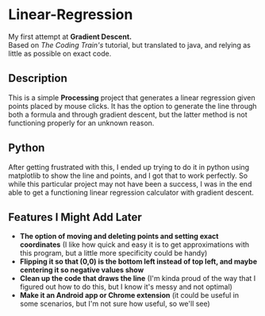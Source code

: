 # Linear-Regression
My first attempt at **Gradient Descent.**\
Based on *The Coding Train's* tutorial, but translated to java, and relying as little as possible on exact code.

## Description
This is a simple **Processing** project that generates a linear regression given points placed by mouse clicks. It has the option to generate the line through both a formula and through gradient descent, but the latter method is not functioning properly for an unknown reason.

## Python
After getting frustrated with this, I ended up trying to do it in python using matplotlib to show the line and points, and I got that to work perfectly. So while this particular project may not have been a success, I was in the end able to get a functioning linear regression calculator with gradient descent.

## Features I Might Add Later
* **The option of moving and deleting points and setting exact coordinates** (I like how quick and easy it is to get approximations with this program, but a little more specificity could be handy)
* **Flipping it so that (0,0) is the bottom left instead of top left, and maybe centering it so negative values show**
* **Clean up the code that draws the line** (I'm kinda proud of the way that I figured out how to do this, but I know it's messy and not optimal)
* **Make it an Android app or Chrome extension** (it could be useful in some scenarios, but I'm not sure how useful, so we'll see)
